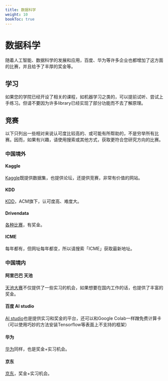 ```yaml
---
title: 数据科学
weight: 10
bookToc: true
---
```


# 数据科学

随着人工智能、数据科学的发展和应用，百度、华为等许多企业也都增加了这方面的比赛，并且给予了丰厚的奖金等。

## 学习

如果您的学院已经开设了相关的课程，如机器学习之类的，可以提前试听、尝试上手练习。但请不要因为许多library已经实现了部分功能而不去了解原理。

## 竞赛

以下只列出一些相对来说认可度比较高的、或可能有所帮助的，不是穷举所有比赛。因而，如果有兴趣，请使用搜索或其他方式，获取更符合您研究方向的比赛。

### 中国境外

#### Kaggle

[Kaggle](https://www.kaggle.com/competitions)既提供数据集，也提供论坛，还提供竞赛，非常有价值的网站。

#### KDD

[KDD](https://www.kdd.org/)，ACM旗下，认可度高、难度大。

#### Drivendata

[各种比赛](https://www.drivendata.org/)，有奖金。

#### ICME

每年都有，但网址每年都变，所以请搜索「ICME」获取最新地址。


### 中国境内

#### 阿里巴巴 天池

[天池大赛](https://tianchi.aliyun.com/competition/activeList)不仅提供了一些实习的机会，如果想要在国内工作的话，也提供了丰富的奖金。

#### 百度 AI studio

[AI studio](https://aistudio.baidu.com/aistudio/competition)也是提供实习和奖金的平台，还可以和Google Colab一样蹭免费计算卡（可以使用巧妙的方法安装Tensorflow等表面上不支持的框架）

#### 华为

[华为](https://developer.huawei.com/consumer/cn/activity/digixActivity/digixHome)同样，也是奖金+实习机会。

#### 京东

[京东](https://jdata.jd.com/html/list.html)，奖金+实习机会。